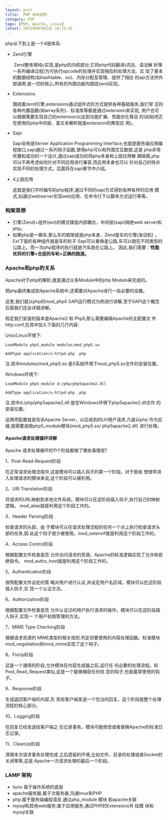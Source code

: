 ```yaml
---
layout: post
title:  PHP 系统结构
category: PHP
tags: [PHP, Apache, Linux]
latest: 2015年06月03日 18:15:42
---
```


php从下到上是一个4层体系:

- Zend引擎

  ​
  Zend整体用纯c实现,是php的内核部分,它将php代码翻译(词法、语法解 析等一系列编译过程)为可执行opcode的处理并实现相应的处理方法、实 现了基本的数据结构(如hashtable、oo)、内存分配及管理、提供了相应 的api方法供外部调用,是一切的核心,所有的外围功能均围绕zend实现。  

- Extensions

  围绕着zend引擎,extensions通过组件式的方式提供各种基础服务,我们常 见的各种内置函数(如array系列)、标准库等都是通过extension来实现, 用户也可以根据需要实现自己的extension以达到功能扩展、性能优化等目 的(如贴吧正在使用的php中间层、富文本解析就是extension的典型应 用)。 

- Sapi

  Sapi全称是Server Application Programming Interface,也就是服务端应用编 程接口,sapi通过一系列钩子函数,使得php可以和外围交互数据,这是 php非常优雅和成功的一个设计,通过sapi成功的将php本身和上层应用解 耦隔离,php可以不再考虑如何针对不同应用进行兼容,而应用本身也可以 针对自己的特点实现不同的处理方式。后面将在sapi章节中介绍。

- 4上层应用

  这就是我们平时编写的php程序,通过不同的sapi方式得到各种各样的应用 模式,如通过webserver实现web应用、在命令行下以脚本方式运行等等。

### 构架思想 

- 引擎(Zend)+组件(ext)的模式降低内部耦合，中间层(sapi)隔绝web server和php。
- 如果php是一辆车,那么车的框架就是php本身，Zend是车的引擎(发动机) ，Ext下面的各种组件就是车的轮子  Sapi可以看做是公路,车可以跑在不同类型的公路上。而一次php程序的执行就是汽车跑在公路上。 因此,我们需要：**性能优异的引擎+合适的车轮+正确的跑道。**

### Apache和php的关系

Apache对于php的解析,就是通过众多Module中的php Module来完成的。 

把php最终集成到Apache系统中,还需要对Apache进行一些必要的设置。


这里,我们就以php的mod_php5 SAPI运行模式为例进行讲解,至于SAPI这个概念后面我们还会详细讲解。 


假定我们安装的版本是Apache2 和 Php5,那么需要编辑Apache的主配置文
件http.conf,在其中加入下面的几行内容: 

Unix/Linux环境下: 

``` 
LoadModule php5_module modules/mod_php5.so 

AddType application/x-httpd-php .php
```

注:其中modules/mod_php5.so 是X系统环境下mod_php5.so文件的安装位置。 

Windows环境下: 

```
LoadModule php5_module d:/php/php5apache2.dll 

AddType application/x-httpd-php .php 
```


注:其中d:/php/php5apache2.dll 是在Windows环境下php5apache2.dll文件
的安装位置。 

这两项配置就是告诉Apache Server，以后收到的Url用户请求,凡是以php
作为后缀,就需要调用php5_module模块(mod_php5.so/ php5apache2.dll)
进行处理。 

#### Apache请求处理循环详解

Apache 请求处理循环的11个阶段都做了哪些事情呢?  

1、Post-Read-Request阶段

在正常请求处理流程中,这是模块可以插入钩子的第一个阶段。对于那些 想很早进入处理请求的模块来说,这个阶段可以被利用。 

2、URI Translation阶段

将请求的URL映射到本地文件系统。模块可以在这阶段插入钩子,执行自己的映射逻辑。 mod_alias就是利用这个阶段工作的。 

3、Header Parsing阶段

检查请求的头部。由 于模块可以在请求处理流程的任何一个点上执行检查请求头部的任务,因 此这个钩子很少被使用。mod_setenvif就是利用这个阶段工作的。  

4、Access Control阶段

根据配置文件检查是否 允许访问请求的资源。Apache的标准逻辑实现了允许和拒绝指令。 mod_authz_host就是利用这个阶段工作的。  

5、Authentication阶段

按照配置文件设定的策 略对用户进行认证,并设定用户名区域。模块可以在这阶段插入钩子,实 现一个认证方法。  

6、Authorization阶段

根据配置文件检查是否 允许认证过的用户执行请求的操作。模块可以在这阶段插入钩子,实现一 个用户权限管理的方法。 

7、MIME Type Checking阶段

根据请求资源的 MIME类型的相关规则,判定将要使用的内容处理函数。标准模块 mod_negotiation和mod_mime实现了这个钩子。  

8、FixUp阶段

这是一个通用的阶段,允许模块在内容生成器之前,运行任 何必要的处理流程。和Post_Read_Request类似,这是一个能够捕获任何信 息的钩子,也是最常使用的钩子。  

9、Response阶段

生成返回客户端的内容,负 责给客户端发送一个恰当的回复。这个阶段是整个处理流程的核心部分。 

10、Logging阶段

在回复已经发送给客户端之 后记录事务。模块可能修改或者替换Apache的标准日志记录。  

11、CleanUp阶段

清理本次请求事务处理完成 之后遗留的环境,比如文件、目录的处理或者Socket的关闭等等,这是 Apache一次请求处理的最后一个阶段。 

### LAMP 架构

- liunx 属于操作系统的底层
- apache服务器,属于次服务器,沟通linux和PHP
- php:属于服务端编程语言,通过php_module 模块 和apache关联
- mysql和其他web服务:属于应用服务,通过PHP的Extensions外 挂模 块和mysql关联
